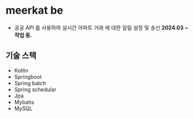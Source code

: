 # meerkat be
* 공공 API 를 사용하여 실시간 아파트 거래 에 대한 알림 설정 및 송신
**2024.03 ~ 작업 중.**

## 기술 스택
- Kotlin
- Springboot
- Spring batch
- Spring schedular
- Jpa
- Mybatis
- MySQL
